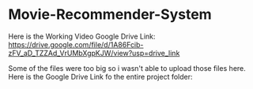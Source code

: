 # Movie-Recommender-System
Here is the Working Video Google Drive Link:
https://drive.google.com/file/d/1A86Fcib-zFV_aD_TZZAd_VrUMbXgpKJW/view?usp=drive_link

Some of the files were too big so i wasn't able to upload those files here.
Here is the Google Drive Link fo the entire project folder:






